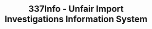 ---
layout: default
bigquery: https://console.cloud.google.com/bigquery?p=patents-public-data&d=usitc_investigations&page=dataset&project=sheets-management-319211
citation: US International Trade Commission 337Info Unfair Import Investigations Information
  System
contributors: US International Trade Comission
cost: None
description: US International Trade Commission 337Info Unfair Import Investigations
  Information System contains data on investigations done under Section 337. Section
  337 declares the infringement of certain statutory intellectual property rights
  and other forms of unfair competition in import trade to be unlawful practices.
  Most Section 337 investigations involve allegations of patent or registered trademark
  infringement.
documentation: FAQ and tutorial available on the site
last_edit: 04/09/2022, 17:42:26
location: https://pubapps2.usitc.gov/337external/
maintained_by: US International Trade Comission
schema_fields:
- cafcAppeals
- actualStartDateEvidHear
- endDateMarkmanHearing
- dateOfPublicationFrNotice
- id
- internalRemand
- scheduledStartDateEvidHear
- finalIdOnViolationIssue
- issueDateOtherNonFinal
- teoProceedingInvolved
- startDateMarkmanHearing
- htsNumbers
- invUnfairAct
- markmanHearing
- copyrightNumbers
- aljAssigned
- lastUpdated
- respondent
- targetDate
- teoReliefGranted
- ouiiAttorney
- teoIdIssueDate
- patentNumber
- finalIdOnViolationDue
- actualEndDateEvidHear
- complainant
- trademarkNumbers
- investigationTermDate
- title
- currentActiveALJ
- dateComplaintFiled
- investigationType
- teoIdDueDate
- ouiiParticipation
- finalDetViolation
- publication_number
- currentStatus
- docketNo
- investigationNo
- dateCreated
- scheduledEndDateEvidHear
- patentNumbers
- gcAttorney
- finalDetNoViolation
shortname: unfair_import_investigations
tags:
- import
- legal
- trade
timeframe: 2008-2021 (prior to 2008 downloadable as a JSON file)
title: 337Info - Unfair Import Investigations Information System
uuid: 2721f5ec-e599-4890-9265-9706719fc71e
---